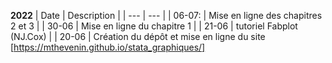 
**2022**
| Date | Description |
| --- | --- |
| 06-07: | Mise en ligne des chapitres 2 et 3  |
| 30-06 | Mise en ligne du chapitre 1 |
| 21-06 | tutoriel Fabplot (NJ.Cox) |
| 20-06 | Création du dépôt et mise en ligne du site [https://mthevenin.github.io/stata_graphiques/]


